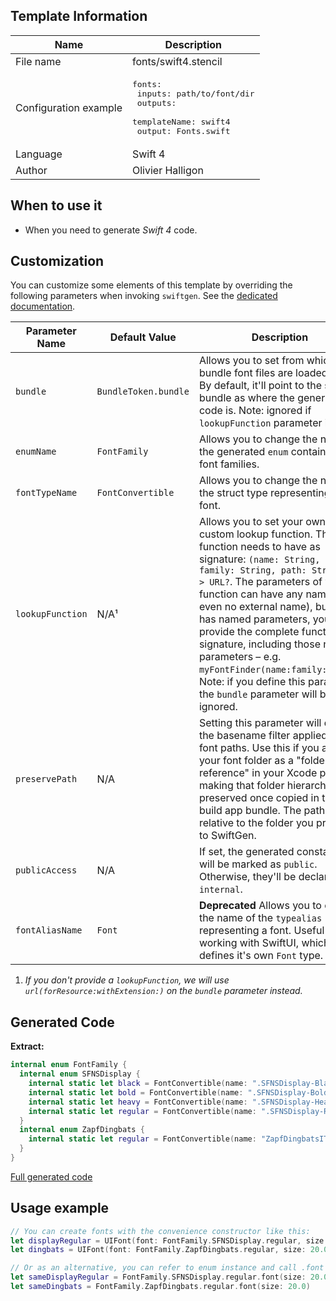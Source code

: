 ## Template Information

| Name      | Description       |
| --------- | ----------------- |
| File name | fonts/swift4.stencil |
| Configuration example | <pre>fonts:<br />  inputs: path/to/font/dir<br />  outputs:<br />    templateName: swift4<br />    output: Fonts.swift</pre> |
| Language | Swift 4 |
| Author | Olivier Halligon |

## When to use it

- When you need to generate *Swift 4* code.

## Customization

You can customize some elements of this template by overriding the following parameters when invoking `swiftgen`. See the [dedicated documentation](../../ConfigFile.md).

| Parameter Name | Default Value | Description |
| -------------- | ------------- | ----------- |
| `bundle` | `BundleToken.bundle` | Allows you to set from which bundle font files are loaded from. By default, it'll point to the same bundle as where the generated code is. Note: ignored if `lookupFunction` parameter is set. |
| `enumName` | `FontFamily` | Allows you to change the name of the generated `enum` containing all font families. |
| `fontTypeName` | `FontConvertible` | Allows you to change the name of the struct type representing a font. |
| `lookupFunction` | N/A¹ | Allows you to set your own custom lookup function. The function needs to have as signature: `(name: String, family: String, path: String) -> URL?`. The parameters of your function can have any name (or even no external name), but if it has named parameters, you must provide the complete function signature, including those named parameters – e.g. `myFontFinder(name:family:path:)`. Note: if you define this parameter, the `bundle` parameter will be ignored. |
| `preservePath` | N/A | Setting this parameter will disable the basename filter applied to all font paths. Use this if you added your font folder as a "folder reference" in your Xcode project, making that folder hierarchy preserved once copied in the build app bundle. The path will be relative to the folder you provided to SwiftGen. |
| `publicAccess` | N/A | If set, the generated constants will be marked as `public`. Otherwise, they'll be declared `internal`. |
| `fontAliasName` | `Font` | **Deprecated** Allows you to change the name of the `typealias` representing a font. Useful when working with SwiftUI, which defines it's own `Font` type. |

1. _If you don't provide a `lookupFunction`, we will use `url(forResource:withExtension:)` on the `bundle` parameter instead._

## Generated Code

**Extract:**

```swift
internal enum FontFamily {
  internal enum SFNSDisplay {
    internal static let black = FontConvertible(name: ".SFNSDisplay-Black", family: ".SF NS Display", path: "SFNSDisplay-Black.otf")
    internal static let bold = FontConvertible(name: ".SFNSDisplay-Bold", family: ".SF NS Display", path: "SFNSDisplay-Bold.otf")
    internal static let heavy = FontConvertible(name: ".SFNSDisplay-Heavy", family: ".SF NS Display", path: "SFNSDisplay-Heavy.otf")
    internal static let regular = FontConvertible(name: ".SFNSDisplay-Regular", family: ".SF NS Display", path: "SFNSDisplay-Regular.otf")
  }
  internal enum ZapfDingbats {
    internal static let regular = FontConvertible(name: "ZapfDingbatsITC", family: "Zapf Dingbats", path: "ZapfDingbats.ttf")
  }
}
```

[Full generated code](../../../Sources/TestUtils/Fixtures/Generated/Fonts/swift4/defaults.swift)

## Usage example

```swift
// You can create fonts with the convenience constructor like this:
let displayRegular = UIFont(font: FontFamily.SFNSDisplay.regular, size: 20.0)
let dingbats = UIFont(font: FontFamily.ZapfDingbats.regular, size: 20.0)

// Or as an alternative, you can refer to enum instance and call .font on it:
let sameDisplayRegular = FontFamily.SFNSDisplay.regular.font(size: 20.0)
let sameDingbats = FontFamily.ZapfDingbats.regular.font(size: 20.0)
```
